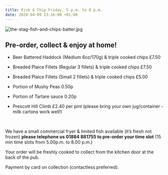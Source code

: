 ```yaml
---
title: Fish & Chip Friday, 5 p.m. to 8 p.m.
date: 2020-04-09 13:16:00 +01:00
---
```


![the-stag-fish-and-chips-batter.jpg](/uploads/the-stag-fish-and-chips-batter.jpg)

## **Pre-order**, **collect & enjoy at home!**

* Beer Battered Haddock (Medium 6oz/170g) & triple cooked chips £7.50
* Breaded Plaice Fillets (Regular 3 fillets) & triple cooked chips £7.50
* Breaded Plaice Fillets (Small 2 fillets) & triple cooked chips £5.00

* Portion of Mushy Peas 0.50p
* Portion of Tartare sauce 0.20p

* Prescott Hill Climb £2.40 per pint (please bring your own jug/container - milk cartons work well!)

<p>&nbsp;</p>
  
We have a small commercial fryer & limited fish available (it’s fresh not frozen)
**please telephone us 01884 881755 to pre-order your time slot** (15 min time slots from 5.00p.m. to  8.00 p.m.) 

Your order will be freshly cooked to collect from the kitchen door at the back of the pub.

Payment by card on collection (contactless preferred).
